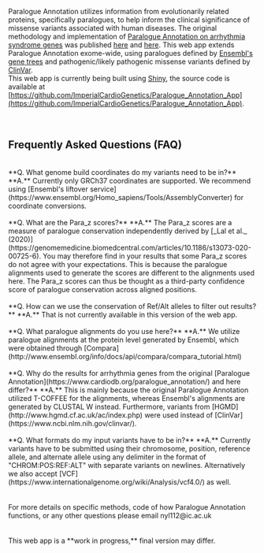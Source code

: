 Paralogue Annotation utilizes information from evolutionarily related proteins, specifically paralogues, to help inform the clinical significance of missense variants associated with human diseases. The original methodology and implementation of [Paralogue Annotation on arrhythmia syndrome genes](https://www.cardiodb.org/paralogue_annotation/) was published [here](https://onlinelibrary.wiley.com/doi/full/10.1002/humu.22114) and [here](https://jmg.bmj.com/content/51/1/35). This web app extends Paralogue Annotation exome-wide, using paralogues defined by [Ensembl's gene trees](https://www.ensembl.org/Help/View?id=137) and pathogenic/likely pathogenic missense variants defined by [ClinVar](https://www.ncbi.nlm.nih.gov/clinvar/).
<br>
This web app is currently being built using [Shiny](http://shiny.rstudio.com), the source code is available at [https://github.com/ImperialCardioGenetics/Paralogue_Annotation_App](https://github.com/ImperialCardioGenetics/Paralogue_Annotation_App).
<br>
<br>
<br>
## Frequently Asked Questions (FAQ)
<br>
**Q. What genome build coordinates do my variants need to be in?**  
**A.** Currently only GRCh37 coordinates are supported. We recommend using [Ensembl's liftover service](https://www.ensembl.org/Homo_sapiens/Tools/AssemblyConverter) for coordinate conversions.
<br>
<br>
**Q. What are the Para_z scores?**  
**A.** The Para_z scores are a measure of paralogue conservation independently derived by [_Lal et al._ (2020)](https://genomemedicine.biomedcentral.com/articles/10.1186/s13073-020-00725-6). You may therefore find in your results that some Para_z scores do not agree with your expectations. This is because the paralogue alignments used to generate the scores are different to the alignments used here. The Para_z scores can thus be thought as a third-party confidence score of paralogue conservation across aligned positions.
<br>
<br>
**Q. How can we use the conservation of Ref/Alt alleles to filter out results?**  
**A.** That is not currently available in this version of the web app.
<br>
<br>
**Q. What paralogue alignments do you use here?**  
**A.** We utilize paralogue alignments at the protein level generated by Ensembl, which were obtained through [Compara](http://www.ensembl.org/info/docs/api/compara/compara_tutorial.html)
<br>
<br>
**Q. Why do the results for arrhythmia genes from the original [Paralogue Annotation](https://www.cardiodb.org/paralogue_annotation/) and here differ?**  
**A.** This is mainly because the original Paralogue Annotation utilized T-COFFEE for the alignments, whereas Ensembl's alignments are generated by CLUSTAL W instead. Furthermore, variants from [HGMD](http://www.hgmd.cf.ac.uk/ac/index.php) were used instead of [ClinVar](https://www.ncbi.nlm.nih.gov/clinvar/).
<br>
<br>
**Q. What formats do my input variants have to be in?**  
**A.** Currently variants have to be submitted using their chromosome, position, reference allele, and alternate allele using any delimiter in the format of "CHROM:POS:REF:ALT" with separate variants on newlines. Alternatively we also accept [VCF](https://www.internationalgenome.org/wiki/Analysis/vcf4.0/) as well.
<br>
<br>
<br>
For more details on specific methods, code of how Paralogue Annotation functions, or any other questions please email nyl112@ic.ac.uk
<br>
<br>
<br>
This web app is a **work in progress,** final version may differ.
